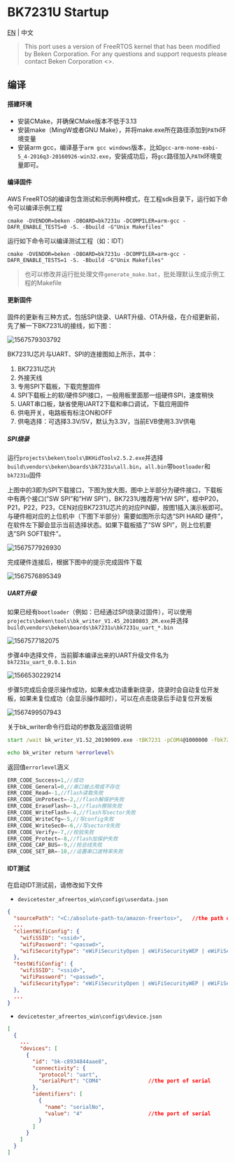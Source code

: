# BK7231U Startup

[EN](./README.md) | 中文



> This port uses a version of FreeRTOS kernel that has been modified by Beken Corporation. For any questions and support requests please contact Beken Corporation <<contact info from the DQP listing >>.



## 编译

#### 搭建环境

- 安装CMake，并确保CMake版本不低于3.13
- 安装make（MingW或者GNU Make），并将make.exe所在路径添加到`PATH`环境变量
- 安装arm gcc，编译基于`arm gcc windows`版本，比如`gcc-arm-none-eabi-5_4-2016q3-20160926-win32.exe`，安装成功后，将`gcc`路径加入`PATH`环境变量即可。



#### 编译固件

AWS FreeRTOS的编译包含测试和示例两种模式，在工程sdk目录下，运行如下命令可以编译示例工程



`cmake -DVENDOR=beken -DBOARD=bk7231u -DCOMPILER=arm-gcc -DAFR_ENABLE_TESTS=0 -S. -Bbuild -G"Unix Makefiles"`



运行如下命令可以编译测试工程（如：IDT）

`cmake -DVENDOR=beken -DBOARD=bk7231u -DCOMPILER=arm-gcc -DAFR_ENABLE_TESTS=1 -S. -Bbuild -G"Unix Makefiles"`



> 也可以修改并运行批处理文件`generate_make.bat`，批处理默认生成示例工程的Makefile



#### 更新固件

固件的更新有三种方式，包括SPI烧录、UART升级、OTA升级，在介绍更新前，先了解一下BK7231U的接线，如下图：

![1567579303792](projects/beken/startup/update_overview.png)

BK7231U芯片与UART、SPI的连接图如上所示，其中：

1. BK7231U芯片
2. 外接天线
3. 专用SPI下载板，下载完整固件
4. SPI下载板上的软/硬件SPI接口，一般用板里面那一组硬件SPI，速度稍快
5. UART串口板，缺省使用UART2下载和串口调试，下载应用固件
6. 供电开关，电路板有标注ON和OFF
7. 供电选择：可选择3.3V/5V，默认为3.3V，当前EVB使用3.3V供电



##### SPI烧录

运行`projects\beken\tools\BKHidToolv2.5.2.exe`并选择`build\vendors\beken\boards\bk7231u\all.bin`，`all.bin`带`bootloader`和`bk7231u`固件

上图中的3即为SPI下载接口，下图为放大图，图中上半部分为硬件接口，下载板中有两个接口(”SW SPI”和”HW SPI”)，BK7231U推荐用”HW SPI”，框中P20，P21，P22，P23，CEN对应BK7231U芯片的对应PIN脚，按图1插入演示板即可。与硬件相对应的上位机中（下图下半部分）需要如图所示勾选“SPI HARD 硬件”，在软件左下脚会显示当前选择状态。如果下载板插了”SW SPI”，则上位机要选”SPI SOFT软件”。

![1567577926930](projects/beken/startup/update_spi_1.png)



完成硬件连接后，根据下图中的提示完成固件下载

![1567576895349](projects/beken/startup/update_spi_2.png)

##### UART升级

如果已经有`bootloader`（例如：已经通过SPI烧录过固件），可以使用`projects\beken\tools\bk_writer_V1.45_20180803_2M.exe`并选择`build\vendors\beken\boards\bk7231u\bk7231u_uart_*.bin`

![1567577182075](projects/beken/startup/update_uart_1.png)



步骤4中选择文件，当前脚本编译出来的UART升级文件名为`bk7231u_uart_0.0.1.bin`

![1566530229214](projects/beken/startup/update_uart_2.png)



步骤5完成后会提示操作成功，如果未成功请重新烧录，烧录时会自动复位开发板，如果未复位成功（会显示操作超时），可以在点击烧录后手动复位开发板

![1567499507943](projects/beken/startup/update_uart_3.png)



关于bk_writer命令行启动的参数及返回值说明

```bat
start /wait bk_writer_V1.52_20190909.exe -tBK7231 -pCOM4@1000000 -fbk7231u_uart_0.0.1.bin@00011000 -e2

echo bk_writer return %errorlevel%
```

返回值`errorlevel`涵义

```c
ERR_CODE_Success=1,//成功
ERR_CODE_General=0,//串口被占用或不存在
ERR_CODE_Read=-1,//flash读取失败
ERR_CODE_UnProtect=-2,//flash解保护失败
ERR_CODE_EraseFlash=-3,//flash擦除失败
ERR_CODE_WriteFlash=-4,//flash写sector失败
ERR_CODE_WriteCfg=-5,//写config失败
ERR_CODE_WriteSec0=-6,//写sector0失败
ERR_CODE_Verify=-7,//校验失败
ERR_CODE_Protect=-8,//flash加保护失败
ERR_CODE_CAP_BUS=-9,//抢总线失败
ERR_CODE_SET_BR=-10,//设置串口波特率失败

```



#### IDT测试

在启动IDT测试前，请修改如下文件

- `devicetester_afreertos_win\configs\userdata.json`

```json
{
  "sourcePath": "<C:/absolute-path-to/amazon-freertos>",   //the path of source
  ...
  "clientWifiConfig": {
    "wifiSSID": "<ssid>",
    "wifiPassword": "<passwd>",
    "wifiSecurityType": "eWiFiSecurityOpen | eWiFiSecurityWEP | eWiFiSecurityWPA | eWiFiSecurityWPA2"
  },
  "testWifiConfig": {
    "wifiSSID": "<ssid>",
    "wifiPassword": "<passwd>",
    "wifiSecurityType": "eWiFiSecurityOpen | eWiFiSecurityWEP | eWiFiSecurityWPA | eWiFiSecurityWPA2"
  },
  ...
}
```

- `devicetester_afreertos_win\configs\device.json`

```json
[
  {
    ...
    "devices": [
      {
        "id": "bk-c8934844aae8",
        "connectivity": {
          "protocol": "uart",
          "serialPort": "COM4"               //the port of serial
        },
        "identifiers": [
          {
            "name": "serialNo",
            "value": "4"                     //the port of serial
          }
        ]
      }
    ]
  }
]
```

